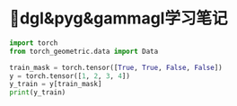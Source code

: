 # 🔴dgl&pyg&gammagl学习笔记

```python
import torch
from torch_geometric.data import Data

train_mask = torch.tensor([True, True, False, False])
y = torch.tensor([1, 2, 3, 4])
y_train = y[train_mask]
print(y_train)
```

